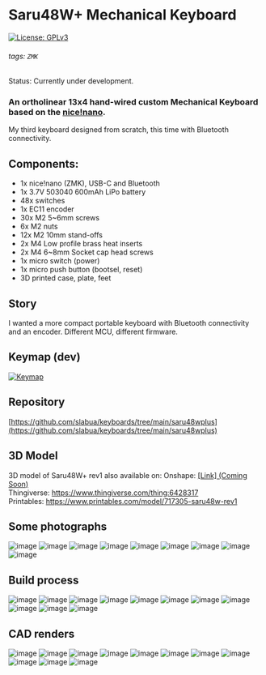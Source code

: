 # Saru48W+ Mechanical Keyboard
[![License: GPLv3][GPLimg]][GPLurl]
###### tags: `ZMK`
Status: Currently under development.

### An ortholinear 13x4 hand-wired custom Mechanical Keyboard based on the [nice!nano](https://nicekeyboards.com/nice-nano).


My third keyboard designed from scratch, this time with Bluetooth connectivity.

## Components:
- 1x nice!nano (ZMK), USB-C and Bluetooth
- 1x 3.7V 503040 600mAh LiPo battery
- 48x switches
- 1x EC11 encoder
- 30x M2 5~6mm screws
- 6x M2 nuts
- 12x M2 10mm stand-offs
- 2x M4 Low profile brass heat inserts
- 2x M4 6~8mm Socket cap head screws
- 1x micro switch (power)
- 1x micro push button (bootsel, reset)
- 3D printed case, plate, feet

## Story
I wanted a more compact portable keyboard with Bluetooth connectivity and an encoder.
Different MCU, different firmware.

## Keymap (dev)
[![Keymap](https://github.com/slabua/zmk-config-saru48wplus/assets/1002978/47443eeb-35fa-4d99-ad9e-d1c6b2842979)](http://www.keyboard-layout-editor.com/#/gists/8c13f3b0b67861c5a3c0984de046201e)

## Repository
[https://github.com/slabua/keyboards/tree/main/saru48wplus](https://github.com/slabua/keyboards/tree/main/saru48wplus)

## 3D Model
3D model of Saru48W+ rev1 also available on:
Onshape: [[Link] (Coming Soon)](TODO)  
Thingiverse: https://www.thingiverse.com/thing:6428317  
Printables: https://www.printables.com/model/717305-saru48w-rev1  

## Some photographs
![image](https://github.com/slabua/keyboards/assets/1002978/a5bd9e83-073a-483c-a24f-62efe0b918cd)
![image](https://github.com/slabua/keyboards/assets/1002978/f49a0240-3b6b-4026-83d5-b066946d8653)
![image](https://github.com/slabua/keyboards/assets/1002978/4909f4bc-c54f-4fd0-8d46-6a991f3022b0)
![image](https://github.com/slabua/keyboards/assets/1002978/507086c0-2434-46b4-9895-2915bd90a5b4)
![image](https://github.com/slabua/keyboards/assets/1002978/ec63af61-1834-47b2-b52e-2c3dc2776028)
![image](https://github.com/slabua/keyboards/assets/1002978/68b39e60-23fe-428d-97f7-c1831a34353e)
![image](https://github.com/slabua/keyboards/assets/1002978/eb7e915e-3f75-4404-a5ff-04dee946ad00)
![image](https://github.com/slabua/keyboards/assets/1002978/66bf642f-73ea-4aff-ad66-26168b467b67)
![image](https://github.com/slabua/keyboards/assets/1002978/5772218a-c72a-4ff7-82b5-11c6da3855b8)

## Build process
![image](https://github.com/slabua/keyboards/assets/1002978/4cb58867-4efb-459b-8fc5-4519719de89d)
![image](https://github.com/slabua/keyboards/assets/1002978/1f6ed8eb-f309-4f92-8630-cf080be857bd)
![image](https://github.com/slabua/keyboards/assets/1002978/72562a47-c6ce-4149-a67e-fd9e0815cccc)
![image](https://github.com/slabua/keyboards/assets/1002978/c5dc17f5-4c2b-4866-a793-8522ba32f32f)
![image](https://github.com/slabua/keyboards/assets/1002978/48c1e632-7061-40fe-8ccf-b8a7dee6eccb)
![image](https://github.com/slabua/keyboards/assets/1002978/71fa9056-d028-4f55-b223-708044b61f55)
![image](https://github.com/slabua/keyboards/assets/1002978/5afb5978-1475-47a2-a93f-7f73b37c3482)
![image](https://github.com/slabua/keyboards/assets/1002978/0a1f60c0-bd9b-416b-9306-67cfc989f138)
![image](https://github.com/slabua/keyboards/assets/1002978/6048e3d2-e3a7-498c-ac15-4242738d67bd)
![image](https://github.com/slabua/keyboards/assets/1002978/22d0a000-4006-4e3c-87f2-9bbd0ea39a78)
![image](https://github.com/slabua/keyboards/assets/1002978/6af41eae-44f1-45a7-92e6-69686196d07a)

## CAD renders
![image](https://github.com/slabua/keyboards/assets/1002978/34a0c4af-2874-478f-8691-2435aa4db40b)
![image](https://github.com/slabua/keyboards/assets/1002978/ca5a989d-b058-4dcb-90f2-2794bed38031)
![image](https://github.com/slabua/keyboards/assets/1002978/e11b33e0-69f9-4d44-a6ed-b6f49e34ee32)
![image](https://github.com/slabua/keyboards/assets/1002978/418ac9e8-8479-447b-ad82-dce737118230)
![image](https://github.com/slabua/keyboards/assets/1002978/e86b5576-2b9e-4b11-97dd-50dcce049ead)
![image](https://github.com/slabua/keyboards/assets/1002978/c9a6e2da-4a2b-43ba-888f-823e35cdd76c)
![image](https://github.com/slabua/keyboards/assets/1002978/a452c634-908b-4584-8f8d-2f23238ab288)
![image](https://github.com/slabua/keyboards/assets/1002978/926a12e7-d7d5-4f7c-86de-de1f53136a80)
![image](https://github.com/slabua/keyboards/assets/1002978/de7f0d18-ddb0-455a-a9a4-63d25c561b50)
![image](https://github.com/slabua/keyboards/assets/1002978/2d0a5caf-954d-4453-8e25-461f2514f6d8)
![image](https://github.com/slabua/keyboards/assets/1002978/5eaf283f-508b-4ece-9901-e120ef4a7bdf)


[GPLimg]: https://img.shields.io/badge/License-GPLv3-blue.svg
[GPLurl]: https://www.gnu.org/licenses/gpl-3.0
